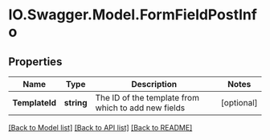 # IO.Swagger.Model.FormFieldPostInfo
## Properties

Name | Type | Description | Notes
------------ | ------------- | ------------- | -------------
**TemplateId** | **string** | The ID of the template from which to add new fields | [optional] 

[[Back to Model list]](../README.md#documentation-for-models) [[Back to API list]](../README.md#documentation-for-api-endpoints) [[Back to README]](../README.md)

